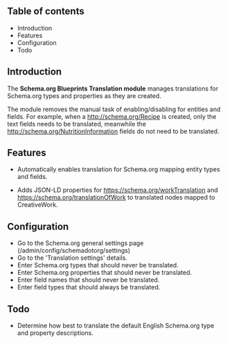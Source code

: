 Table of contents
-----------------

* Introduction
* Features
* Configuration
* Todo


Introduction
------------

The **Schema.org Blueprints Translation module** manages translations for 
Schema.org types and properties as they are created.

The module removes the manual task of enabling/disabling for entities 
and fields. For example, when a <http://schema.org/Recipe> is created, 
only the text fields needs to be translated, meanwhile the 
<http://schema.org/NutritionInformation> fields do not need to be translated.


Features
--------

- Automatically enables translation for Schema.org mapping entity types 
  and fields.

- Adds JSON-LD properties for https://schema.org/workTranslation 
  and https://schema.org/translationOfWork to translated nodes 
  mapped to CreativeWork.


Configuration
-------------

- Go to the Schema.org general settings page
  (/admin/config/schemadotorg/settings)
- Go to the 'Translation settings' details.
- Enter Schema.org types that should never be translated.
- Enter Schema.org properties that should never be translated.
- Enter field names that should never be translated.
- Enter field types that should always be translated.


Todo
----

- Determine how best to translate the default English Schema.org type
  and property descriptions.

